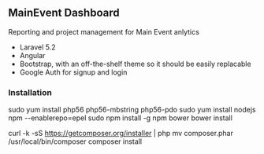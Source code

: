## MainEvent Dashboard

Reporting and project management for Main Event anlytics
* Laravel 5.2
* Angular
* Bootstrap, with an off-the-shelf theme so it should be easily replacable
* Google Auth for signup and login

### Installation
sudo yum install php56 php56-mbstring php56-pdo 
sudo yum install nodejs npm --enablerepo=epel
sudo npm install -g npm bower
bower install

curl  -k -sS https://getcomposer.org/installer | php
mv composer.phar /usr/local/bin/composer
composer install



